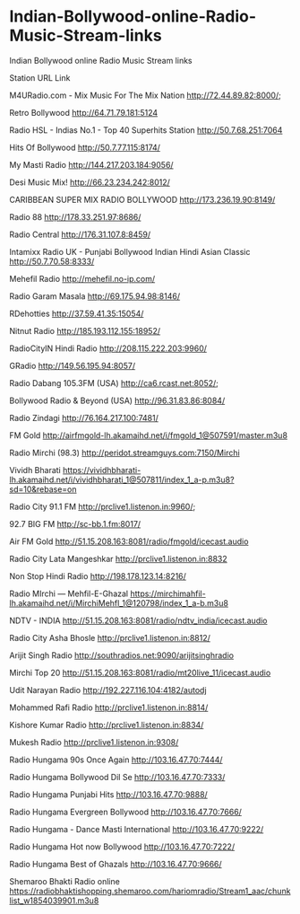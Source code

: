 # Indian-Bollywood-online-Radio-Music-Stream-links
Indian Bollywood online Radio Music Stream links


Station	URL Link


M4URadio.com - Mix Music For The Mix Nation	http://72.44.89.82:8000/;

Retro Bollywood	http://64.71.79.181:5124

Radio HSL - Indias No.1 - Top 40 Superhits Station	http://50.7.68.251:7064

Hits Of Bollywood	http://50.7.77.115:8174/

My Masti Radio	http://144.217.203.184:9056/

Desi Music Mix!	http://66.23.234.242:8012/

CARIBBEAN SUPER MIX RADIO BOLLYWOOD	http://173.236.19.90:8149/

Radio 88	http://178.33.251.97:8686/

Radio Central	http://176.31.107.8:8459/

Intamixx Radio UK - Punjabi Bollywood Indian Hindi Asian Classic	http://50.7.70.58:8333/

Mehefil Radio	http://mehefil.no-ip.com/

Radio Garam Masala	http://69.175.94.98:8146/

RDehotties	http://37.59.41.35:15054/

Nitnut Radio	http://185.193.112.155:18952/

 RadioCityIN Hindi Radio	http://208.115.222.203:9960/

GRadio	http://149.56.195.94:8057/

Radio Dabang 105.3FM (USA)	http://ca6.rcast.net:8052/;

Bollywood Radio & Beyond (USA)	http://96.31.83.86:8084/

Radio Zindagi	http://76.164.217.100:7481/

FM Gold	http://airfmgold-lh.akamaihd.net/i/fmgold_1@507591/master.m3u8

Radio Mirchi (98.3)	http://peridot.streamguys.com:7150/Mirchi

Vividh Bharati	https://vividhbharati-lh.akamaihd.net/i/vividhbharati_1@507811/index_1_a-p.m3u8?sd=10&rebase=on

Radio City 91.1 FM	http://prclive1.listenon.in:9960/;

92.7 BIG FM	http://sc-bb.1.fm:8017/

Air FM Gold	http://51.15.208.163:8081/radio/fmgold/icecast.audio

Radio City Lata Mangeshkar	http://prclive1.listenon.in:8832

Non Stop Hindi Radio	http://198.178.123.14:8216/

Radio MIrchi — Mehfil-E-Ghazal	https://mirchimahfil-lh.akamaihd.net/i/MirchiMehfl_1@120798/index_1_a-b.m3u8

NDTV - INDIA	http://51.15.208.163:8081/radio/ndtv_india/icecast.audio

Radio City Asha Bhosle	http://prclive1.listenon.in:8812/

Arijit Singh Radio	http://southradios.net:9090/arijitsinghradio

Mirchi Top 20	http://51.15.208.163:8081/radio/mt20live_11/icecast.audio

Udit Narayan Radio	http://192.227.116.104:4182/autodj

Mohammed Rafi Radio	http://prclive1.listenon.in:8814/

Kishore Kumar Radio	http://prclive1.listenon.in:8834/

Mukesh Radio	http://prclive1.listenon.in:9308/

Radio Hungama 90s Once Again	http://103.16.47.70:7444/

Radio Hungama Bollywood Dil Se	http://103.16.47.70:7333/

Radio Hungama Punjabi Hits	http://103.16.47.70:9888/

Radio Hungama Evergreen Bollywood	http://103.16.47.70:7666/

Radio Hungama - Dance Masti International	http://103.16.47.70:9222/

Radio Hungama Hot now Bollywood	http://103.16.47.70:7222/

Radio Hungama Best of Ghazals	http://103.16.47.70:9666/

Shemaroo Bhakti Radio online  https://radiobhaktishopping.shemaroo.com/hariomradio/Stream1_aac/chunklist_w1854039901.m3u8
